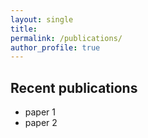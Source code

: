 ```yaml
---
layout: single
title: 
permalink: /publications/
author_profile: true
---
```


## Recent publications

- paper 1
- paper 2
